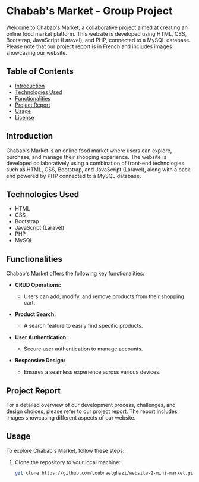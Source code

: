 # Chabab's Market - Group Project

Welcome to Chabab's Market, a collaborative project aimed at creating an online food market platform. This website is developed using HTML, CSS, Bootstrap, JavaScript (Laravel), and PHP, connected to a MySQL database. Please note that our project report is in French and includes images showcasing our website.

## Table of Contents

- [Introduction](#introduction)
- [Technologies Used](#technologies-used)
- [Functionalities](#functionalities)
- [Project Report](#project-report)
- [Usage](#usage)
- [License](#license)

## Introduction

Chabab's Market is an online food market where users can explore, purchase, and manage their shopping experience. The website is developed collaboratively using a combination of front-end technologies such as HTML, CSS, Bootstrap, and JavaScript (Laravel), along with a back-end powered by PHP connected to a MySQL database.

## Technologies Used

- HTML
- CSS
- Bootstrap
- JavaScript (Laravel)
- PHP
- MySQL

## Functionalities

Chabab's Market offers the following key functionalities:

- **CRUD Operations:**
  - Users can add, modify, and remove products from their shopping cart.

- **Product Search:**
  - A search feature to easily find specific products.

- **User Authentication:**
  - Secure user authentication to manage accounts.

- **Responsive Design:**
  - Ensures a seamless experience across various devices.

## Project Report

For a detailed overview of our development process, challenges, and design choices, please refer to our [project report]([.[/project_report.pdf](https://github.com/Loubnaelghazi/website-2-mini-market/blob/main/RAPPORT%20DE%20MINI%20PROJET%20Mini%20%20Market.pdf)](https://github.com/Loubnaelghazi/website-2-mini-market/blob/main/RAPPORT%20DE%20MINI%20PROJET%20Mini%20%20Market.pdf)). The report includes images showcasing different aspects of our website.

## Usage

To explore Chabab's Market, follow these steps:

1. Clone the repository to your local machine:

   ```bash
   git clone https://github.com/Loubnaelghazi/website-2-mini-market.git

